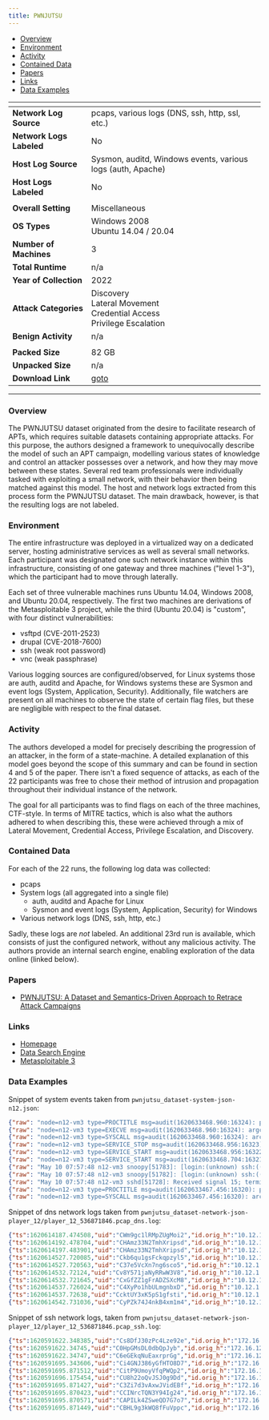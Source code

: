 ```yaml
---
title: PWNJUTSU
---
```


- [Overview](#overview)
- [Environment](#environment)
- [Activity](#activity)
- [Contained Data](#contained-data)
- [Papers](#papers)
- [Links](#links)
- [Data Examples](#data-examples)

| <!-- -->                 | <!-- -->                                                                      |
|--------------------------|-------------------------------------------------------------------------------|
| **Network Log Source**   | pcaps, various logs (DNS, ssh, http, ssl, etc.)                               |
| **Network Logs Labeled** | No                                                                            |
| **Host Log Source**      | Sysmon, auditd, Windows events, various logs (auth, Apache)                   |
| **Host Logs Labeled**    | No                                                                            |
|                          |                                                                               |
| **Overall Setting**      | Miscellaneous                                                                 |
| **OS Types**             | Windows 2008<br/>Ubuntu 14.04 / 20.04                                         |
| **Number of Machines**   | 3                                                                             |
| **Total Runtime**        | n/a                                                                           |
| **Year of Collection**   | 2022                                                                          |
| **Attack Categories**    | Discovery<br/>Lateral Movement<br/>Credential Access<br/>Privilege Escalation |
| **Benign Activity**       | n/a                                                                           |
|                          |                                                                               |
| **Packed Size**          | 82 GB                                                                         |
| **Unpacked Size**        | n/a                                                                           |
| **Download Link**        | [goto](https://pwnjutsu.irisa.fr/dataset/)                                    |

***

### Overview
The PWNJUTSU dataset originated from the desire to facilitate research of APTs, which requires suitable datasets containing appropriate attacks.
For this purpose, the authors designed a framework to unequivocally describe the model of such an APT campaign, modelling various states of knowledge and control an attacker possesses over a network, and how they may move between these states.
Several red team professionals were individually tasked with exploiting a small network, with their behavior then being matched against this model.
The host and network logs extracted from this process form the PWNJUTSU dataset.
The main drawback, however, is that the resulting logs are not labeled.

### Environment
The entire infrastructure was deployed in a virtualized way on a dedicated server, hosting administrative services as well as several small networks.
Each participant was designated one such network instance within this infrastructure, consisting of one gateway and three machines ("level 1-3"), which the participant had to move through laterally.

Each set of three vulnerable machines runs Ubuntu 14.04, Windows 2008, and Ubuntu 20.04, respectively.
The first two machines are derivations of the Metasploitable 3 project, while the third (Ubuntu 20.04) is "custom", with four distinct vulnerabilities:
- vsftpd (CVE-2011-2523)
- drupal (CVE-2018-7600)
- ssh (weak root password)
- vnc (weak passphrase)

Various logging sources are configured/observed, for Linux systems those are auth, auditd and Apache, for Windows systems these are Sysmon and event logs (System, Application, Security).
Additionally, file watchers are present on all machines to observe the state of certain flag files, but these are negligible with respect to the final dataset.

### Activity
The authors developed a model for precisely describing the progression of an attacker, in the form of a state-machine.
A detailed explanation of this model goes beyond the scope of this summary and can be found in section 4 and 5 of the paper.
There isn't a fixed sequence of attacks, as each of the 22 participants was free to chose their method of intrusion and propagation throughout their individual instance of the network.

The goal for all participants was to find flags on each of the three machines, CTF-style.
In terms of MITRE tactics, which is also what the authors adhered to when describing this, these were achieved through a mix of Lateral Movement, Credential Access, Privilege Escalation, and Discovery.

### Contained Data
For each of the 22 runs, the following log data was collected:
- pcaps
- System logs (all aggregated into a single file)
    - auth, auditd and Apache for Linux
    - Sysmon and event logs (System, Application, Security) for Windows
- Various network logs (DNS, ssh, http, etc.)

Sadly, these logs are *not* labeled.
An additional 23rd run is available, which consists of just the configured network, without any malicious activity.
The authors provide an internal search engine, enabling exploration of the data online (linked below).

### Papers
- [PWNJUTSU: A Dataset and Semantics-Driven Approach to Retrace Attack Campaigns](https://doi.org/10.1109/TNSM.2022.3183476)

### Links
- [Homepage](https://pwnjutsu.irisa.fr/)
- [Data Search Engine](https://pwnjutsu.irisa.fr/search/)
- [Metasploitable 3](https://github.com/rapid7/metasploitable3)

### Data Examples
Snippet of system events taken from `pwnjutsu_dataset-system-json-n12.json`:
```json
{"raw": "node=n12-vm3 type=PROCTITLE msg=audit(1620633468.960:16324): proctitle=2F7573722F6C6F63616C2F7362696E2F73736864002D74", "sourcetype": "linux_audit", "source": "/var/log/audit/audit.log", "time": "2021-05-10 07:57:48.960 UTC", "host": "n12-vm3"}
{"raw": "node=n12-vm3 type=EXECVE msg=audit(1620633468.960:16324): argc=2 a0=\"/usr/local/sbin/sshd\" a1=\"-t\"", "sourcetype": "linux_audit", "source": "/var/log/audit/audit.log", "time": "2021-05-10 07:57:48.960 UTC", "host": "n12-vm3"}
{"raw": "node=n12-vm3 type=SYSCALL msg=audit(1620633468.960:16324): arch=c000003e syscall=59 success=yes exit=0 a0=5585fda1c330 a1=5585fd9883c0 a2=5585fdae78a0 a3=4040 items=2 ppid=1 pid=51782 auid=4294967295 uid=0 gid=0 euid=0 suid=0 fsuid=0 egid=0 sgid=0 fsgid=0 tty=(none) ses=4294967295 comm=\"sshd\" exe=\"/usr/local/sbin/sshd\" key=\"rootcmd\"", "sourcetype": "linux_audit", "source": "/var/log/audit/audit.log", "time": "2021-05-10 07:57:48.960 UTC", "host": "n12-vm3"}
{"raw": "node=n12-vm3 type=SERVICE_STOP msg=audit(1620633468.956:16323): pid=1 uid=0 auid=4294967295 ses=4294967295 msg='unit=ssh comm=\"systemd\" exe=\"/usr/lib/systemd/systemd\" hostname=? addr=? terminal=? res=success'", "sourcetype": "linux_audit", "source": "/var/log/audit/audit.log", "time": "2021-05-10 07:57:48.956 UTC", "host": "n12-vm3"}
{"raw": "node=n12-vm3 type=SERVICE_START msg=audit(1620633468.956:16322): pid=1 uid=0 auid=4294967295 ses=4294967295 msg='unit=ssh comm=\"systemd\" exe=\"/usr/lib/systemd/systemd\" hostname=? addr=? terminal=? res=success'", "sourcetype": "linux_audit", "source": "/var/log/audit/audit.log", "time": "2021-05-10 07:57:48.956 UTC", "host": "n12-vm3"}
{"raw": "node=n12-vm3 type=SERVICE_START msg=audit(1620633468.704:16321): pid=1 uid=0 auid=4294967295 ses=4294967295 msg='unit=ssh comm=\"systemd\" exe=\"/usr/lib/systemd/systemd\" hostname=? addr=? terminal=? res=failed'", "sourcetype": "linux_audit", "source": "/var/log/audit/audit.log", "time": "2021-05-10 07:57:48.704 UTC", "host": "n12-vm3"}
{"raw": "May 10 07:57:48 n12-vm3 snoopy[51783]: [login:(unknown) ssh:((undefined)) sid:51783 tty:(none) ((none)/(none)) uid:root(0)/root(0) cwd:/]: /usr/local/sbin/sshd", "sourcetype": "syslog", "source": "/var/log/auth.log", "time": "2021-05-10 07:57:48.000 UTC", "host": "n12-vm3"}
{"raw": "May 10 07:57:48 n12-vm3 snoopy[51782]: [login:(unknown) ssh:((undefined)) sid:51782 tty:(none) ((none)/(none)) uid:root(0)/root(0) cwd:/]: /usr/local/sbin/sshd -t", "sourcetype": "syslog", "source": "/var/log/auth.log", "time": "2021-05-10 07:57:48.000 UTC", "host": "n12-vm3"}
{"raw": "May 10 07:57:48 n12-vm3 sshd[51728]: Received signal 15; terminating.", "sourcetype": "syslog", "source": "/var/log/auth.log", "time": "2021-05-10 07:57:48.000 UTC", "host": "n12-vm3"}
{"raw": "node=n12-vm3 type=PROCTITLE msg=audit(1620633467.456:16320): proctitle=\"(resolved)\"", "sourcetype": "linux_audit", "source": "/var/log/audit/audit.log", "time": "2021-05-10 07:57:47.456 UTC", "host": "n12-vm3"}
{"raw": "node=n12-vm3 type=SYSCALL msg=audit(1620633467.456:16320): arch=c000003e syscall=42 success=yes exit=0 a0=11 a1=7ffd6ce6d880 a2=10 a3=7ffd6ce6d87c items=0 ppid=1 pid=653 auid=4294967295 uid=101 gid=103 euid=101 suid=101 fsuid=101 egid=103 sgid=103 fsgid=103 tty=(none) ses=4294967295 comm=\"systemd-resolve\" exe=\"/usr/lib/systemd/systemd-resolved\" key=\"network_connect_4\"", "sourcetype": "linux_audit", "source": "/var/log/audit/audit.log", "time": "2021-05-10 07:57:47.456 UTC", "host": "n12-vm3"}
```
Snippet of dns network logs taken from `pwnjutsu_dataset-network-json-player_12/player_12_536871846.pcap_dns.log`:
```json
{"ts":1620614187.474508,"uid":"CWm9gc1lRMpZUgMoi2","id.orig_h":"10.12.1.3","id.orig_p":53393,"id.resp_h":"10.12.1.254","id.resp_p":53,"proto":"udp","trans_id":50312,"query":"ntp.ubuntu.com","qclass":1,"qclass_name":"C_INTERNET","qtype":28,"qtype_name":"AAAA","AA":false,"TC":false,"RD":true,"RA":false,"Z":0,"rejected":false}
{"ts":1620614192.478704,"uid":"CHAmz33N2TmhXripsd","id.orig_h":"10.12.1.3","id.orig_p":33904,"id.resp_h":"10.1.2.2","id.resp_p":53,"proto":"udp","trans_id":50312,"query":"ntp.ubuntu.com","qclass":1,"qclass_name":"C_INTERNET","qtype":28,"qtype_name":"AAAA","AA":false,"TC":false,"RD":true,"RA":false,"Z":0,"rejected":false}
{"ts":1620614197.483901,"uid":"CHAmz33N2TmhXripsd","id.orig_h":"10.12.1.3","id.orig_p":33904,"id.resp_h":"10.1.2.2","id.resp_p":53,"proto":"udp","trans_id":50312,"query":"ntp.ubuntu.com","qclass":1,"qclass_name":"C_INTERNET","qtype":28,"qtype_name":"AAAA","AA":false,"TC":false,"RD":true,"RA":false,"Z":0,"rejected":false}
{"ts":1620614527.720085,"uid":"Ckb6qu1gsFckqpzyl5","id.orig_h":"10.12.1.3","id.orig_p":60500,"id.resp_h":"10.1.2.2","id.resp_p":53,"proto":"udp","trans_id":18348,"query":"ntp.ubuntu.com","qclass":1,"qclass_name":"C_INTERNET","qtype":1,"qtype_name":"A","AA":false,"TC":false,"RD":true,"RA":false,"Z":0,"rejected":false}
{"ts":1620614527.720563,"uid":"C37e5VcXn7ng6sco5","id.orig_h":"10.12.1.3","id.orig_p":36062,"id.resp_h":"10.12.1.254","id.resp_p":53,"proto":"udp","trans_id":31917,"query":"ntp.ubuntu.com","qclass":1,"qclass_name":"C_INTERNET","qtype":28,"qtype_name":"AAAA","AA":false,"TC":false,"RD":true,"RA":false,"Z":0,"rejected":false}
{"ts":1620614532.72124,"uid":"Cv8Y571jaNyRRwW3V8","id.orig_h":"10.12.1.3","id.orig_p":52602,"id.resp_h":"10.1.2.2","id.resp_p":53,"proto":"udp","trans_id":31917,"query":"ntp.ubuntu.com","qclass":1,"qclass_name":"C_INTERNET","qtype":28,"qtype_name":"AAAA","AA":false,"TC":false,"RD":true,"RA":false,"Z":0,"rejected":false}
{"ts":1620614532.721645,"uid":"CxGfZZ1gFrADZSXcM8","id.orig_h":"10.12.1.3","id.orig_p":47505,"id.resp_h":"10.12.1.254","id.resp_p":53,"proto":"udp","trans_id":18348,"query":"ntp.ubuntu.com","qclass":1,"qclass_name":"C_INTERNET","qtype":1,"qtype_name":"A","AA":false,"TC":false,"RD":true,"RA":false,"Z":0,"rejected":false}
{"ts":1620614537.726024,"uid":"C4XyPo1hbULmgnbxD","id.orig_h":"10.12.1.3","id.orig_p":60122,"id.resp_h":"10.1.2.2","id.resp_p":53,"proto":"udp","trans_id":18348,"query":"ntp.ubuntu.com","qclass":1,"qclass_name":"C_INTERNET","qtype":1,"qtype_name":"A","AA":false,"TC":false,"RD":true,"RA":false,"Z":0,"rejected":false}
{"ts":1620614537.72638,"uid":"CcktUY3xK5pS1gfsti","id.orig_h":"10.12.1.3","id.orig_p":37027,"id.resp_h":"10.12.1.254","id.resp_p":53,"proto":"udp","trans_id":31917,"query":"ntp.ubuntu.com","qclass":1,"qclass_name":"C_INTERNET","qtype":28,"qtype_name":"AAAA","AA":false,"TC":false,"RD":true,"RA":false,"Z":0,"rejected":false}
{"ts":1620614542.731036,"uid":"CyPZk74J4nkB4xm1m4","id.orig_h":"10.12.1.3","id.orig_p":49234,"id.resp_h":"10.1.2.2","id.resp_p":53,"proto":"udp","trans_id":31917,"query":"ntp.ubuntu.com","qclass":1,"qclass_name":"C_INTERNET","qtype":28,"qtype_name":"AAAA","AA":false,"TC":false,"RD":true,"RA":false,"Z":0,"rejected":false}
```
Snippet of ssh network logs, taken from `pwnjutsu_dataset-network-json-player_12/player_12_536871846.pcap_ssh.log`:
```json
{"ts":1620591622.348385,"uid":"Cs8DfJ30zPc4Lze92e","id.orig_h":"172.16.128.112","id.orig_p":40988,"id.resp_h":"10.12.1.1","id.resp_p":22,"version":2,"auth_success":false,"auth_attempts":5,"client":"SSH-2.0-libssh_0.9.0","server":"SSH-2.0-OpenSSH_6.2","cipher_alg":"aes256-gcm@openssh.com","mac_alg":"hmac-sha2-256-etm@openssh.com","compression_alg":"none","kex_alg":"ecdh-sha2-nistp256","host_key_alg":"ssh-rsa","host_key":"6d:ca:ee:bf:9e:66:42:b6:af:ac:79:1c:34:eb:0f:7c"}
{"ts":1620591622.34745,"uid":"C0HpGMsDL0dbQpJyb","id.orig_h":"172.16.128.112","id.orig_p":40984,"id.resp_h":"10.12.1.1","id.resp_p":22,"version":2,"auth_success":false,"auth_attempts":5,"client":"SSH-2.0-libssh_0.9.0","server":"SSH-2.0-OpenSSH_6.2","cipher_alg":"aes256-gcm@openssh.com","mac_alg":"hmac-sha2-256-etm@openssh.com","compression_alg":"none","kex_alg":"ecdh-sha2-nistp256","host_key_alg":"ssh-rsa","host_key":"6d:ca:ee:bf:9e:66:42:b6:af:ac:79:1c:34:eb:0f:7c"}
{"ts":1620591622.34747,"uid":"C6eGEkqNuEaxrprGg","id.orig_h":"172.16.128.112","id.orig_p":40986,"id.resp_h":"10.12.1.1","id.resp_p":22,"version":2,"auth_success":false,"auth_attempts":5,"client":"SSH-2.0-libssh_0.9.0","server":"SSH-2.0-OpenSSH_6.2","cipher_alg":"aes256-gcm@openssh.com","mac_alg":"hmac-sha2-256-etm@openssh.com","compression_alg":"none","kex_alg":"ecdh-sha2-nistp256","host_key_alg":"ssh-rsa","host_key":"6d:ca:ee:bf:9e:66:42:b6:af:ac:79:1c:34:eb:0f:7c"}
{"ts":1620591695.343606,"uid":"Ci4GNJ386yGfHTO8D7","id.orig_h":"172.16.128.112","id.orig_p":40990,"id.resp_h":"10.12.1.1","id.resp_p":22,"version":2,"auth_attempts":0,"client":"SSH-2.0-libssh_0.9.0","server":"SSH-2.0-OpenSSH_6.2","cipher_alg":"aes256-gcm@openssh.com","mac_alg":"hmac-sha2-256-etm@openssh.com","compression_alg":"none","kex_alg":"ecdh-sha2-nistp256","host_key_alg":"ssh-rsa","host_key":"6d:ca:ee:bf:9e:66:42:b6:af:ac:79:1c:34:eb:0f:7c"}
{"ts":1620591695.871512,"uid":"CitP9UmoyVfqPWQp2","id.orig_h":"172.16.128.112","id.orig_p":41016,"id.resp_h":"10.12.1.1","id.resp_p":22,"auth_attempts":0,"client":"SSH-2.0-libssh_0.9.0"}
{"ts":1620591696.175454,"uid":"CU8h22oQvJSJ0g9Dd","id.orig_h":"172.16.128.112","id.orig_p":41024,"id.resp_h":"10.12.1.1","id.resp_p":22,"auth_attempts":0,"client":"SSH-2.0-libssh_0.9.0"}
{"ts":1620591695.871427,"uid":"C3Zi7d3vAxwJVidEBf","id.orig_h":"172.16.128.112","id.orig_p":41004,"id.resp_h":"10.12.1.1","id.resp_p":22,"version":2,"auth_success":false,"auth_attempts":5,"client":"SSH-2.0-libssh_0.9.0","server":"SSH-2.0-OpenSSH_6.2","cipher_alg":"aes256-gcm@openssh.com","mac_alg":"hmac-sha2-256-etm@openssh.com","compression_alg":"none","kex_alg":"ecdh-sha2-nistp256","host_key_alg":"ssh-rsa","host_key":"6d:ca:ee:bf:9e:66:42:b6:af:ac:79:1c:34:eb:0f:7c"}
{"ts":1620591695.870423,"uid":"CCINrcTQN3Y94Ig24","id.orig_h":"172.16.128.112","id.orig_p":41006,"id.resp_h":"10.12.1.1","id.resp_p":22,"version":2,"auth_success":false,"auth_attempts":5,"client":"SSH-2.0-libssh_0.9.0","server":"SSH-2.0-OpenSSH_6.2","cipher_alg":"aes256-gcm@openssh.com","mac_alg":"hmac-sha2-256-etm@openssh.com","compression_alg":"none","kex_alg":"ecdh-sha2-nistp256","host_key_alg":"ssh-rsa","host_key":"6d:ca:ee:bf:9e:66:42:b6:af:ac:79:1c:34:eb:0f:7c"}
{"ts":1620591695.870571,"uid":"CAPILk4ZSweQD7G7o7","id.orig_h":"172.16.128.112","id.orig_p":40992,"id.resp_h":"10.12.1.1","id.resp_p":22,"version":2,"auth_success":false,"auth_attempts":5,"client":"SSH-2.0-libssh_0.9.0","server":"SSH-2.0-OpenSSH_6.2","cipher_alg":"aes256-gcm@openssh.com","mac_alg":"hmac-sha2-256-etm@openssh.com","compression_alg":"none","kex_alg":"ecdh-sha2-nistp256","host_key_alg":"ssh-rsa","host_key":"6d:ca:ee:bf:9e:66:42:b6:af:ac:79:1c:34:eb:0f:7c"}
{"ts":1620591695.871449,"uid":"CBHL9g3kWQ8fFuVppc","id.orig_h":"172.16.128.112","id.orig_p":41010,"id.resp_h":"10.12.1.1","id.resp_p":22,"version":2,"auth_success":false,"auth_attempts":5,"client":"SSH-2.0-libssh_0.9.0","server":"SSH-2.0-OpenSSH_6.2","cipher_alg":"aes256-gcm@openssh.com","mac_alg":"hmac-sha2-256-etm@openssh.com","compression_alg":"none","kex_alg":"ecdh-sha2-nistp256","host_key_alg":"ssh-rsa","host_key":"6d:ca:ee:bf:9e:66:42:b6:af:ac:79:1c:34:eb:0f:7c"}
```